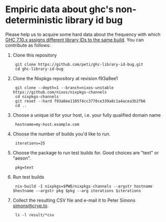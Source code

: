# Empiric data about ghc's non-deterministic library id bug

Please help us to acquire some hard data about the frequency with which
[GHC 7.10.x assigns different library IDs to the same
build](https://ghc.haskell.org/trac/ghc/ticket/4012). You can contribute
as follows:

1. Clone this repository

        git clone https://github.com/peti/ghc-library-id-bug.git
        cd ghc-library-id-bug

2. Clone the Nixpkgs repository at revision f93a8ee1

        git clone --depth=1 --branch=nixos-unstable https://github.com/nixos/nixpkgs-channels
        cd nixpkgs-channels
        git reset --hard f93a8ee1105f4cc3770ce339a8c1a4acea3b2fb6
        cd ..

3. Choose a unique id for your host, i.e. your fully qualified domain name

        hostname=my-host.example.com

4. Choose the number of builds you'd like to run.

        iterations=25

5. Choose the package to run test builds for. Good choices are "text" or "aeson".

        pkg=text

6. Run test builds

        nix-build -I nixpkgs=$PWD/nixpkgs-channels --argstr hostname $hostname --argstr pkg $pkg --arg iterations $iterations

7. Collect the resulting CSV file and e-mail it to Peter Simons <simons@cryp.to>.

        ls -l result/*csv
